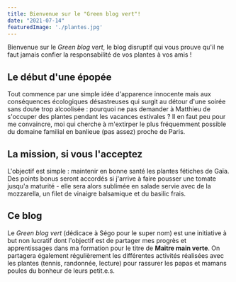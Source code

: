 ```yaml
---
title: Bienvenue sur le "Green blog vert"!
date: "2021-07-14"
featuredImage: './plantes.jpg'
---
```


Bienvenue sur le *Green blog vert*, le blog disruptif qui vous prouve qu'il ne faut jamais confier la responsabilité de vos plantes à vos amis !

<!-- end -->

## Le début d'une épopée 

Tout commence par une simple idée d'apparence innocente mais aux conséquences écologiques désastreuses qui surgit au détour d'une soirée sans doute trop alcoolisée : pourquoi ne pas demander à Matthieu de s'occuper des plantes pendant les vacances estivales ? Il en faut peu pour me convaincre, moi qui cherche à m'extirper le plus fréquemment possible du domaine familial en banlieue (pas assez) proche de Paris. 

## La mission, si vous l'acceptez

L'objectif est simple : maintenir en bonne santé les plantes fétiches de Gaïa. Des points bonus seront accordés si j'arrive à faire pousser une tomate jusqu'a maturité - elle sera alors sublimée en salade servie avec de la mozzarella, un filet de vinaigre balsamique et du basilic frais.

## Ce blog

Le *Green blog vert* (dédicace à Ségo pour le super nom) est une initiative à but non lucratif dont l'objectif est de partager mes progrès et apprentissages dans ma formation pour le titre de **Maitre main verte**. On partagera également régulièrement les différentes activités réalisées avec les plantes (tennis, randonnée, lecture) pour rassurer les papas et mamans poules du bonheur de leurs petit.e.s.
